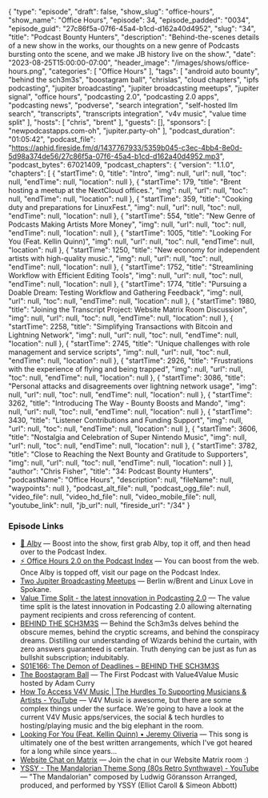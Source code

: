 {
  "type": "episode",
  "draft": false,
  "show_slug": "office-hours",
  "show_name": "Office Hours",
  "episode": 34,
  "episode_padded": "0034",
  "episode_guid": "27c86f5a-07f6-45a4-b1cd-d162a40d4952",
  "slug": "34",
  "title": "Podcast Bounty Hunters",
  "description": "Behind-the-scenes details of a new show in the works, our thoughts on a new genre of Podcasts bursting onto the scene, and we make JB history live on the show.",
  "date": "2023-08-25T15:00:00-07:00",
  "header_image": "/images/shows/office-hours.png",
  "categories": [
    "Office Hours"
  ],
  "tags": [
    "android auto bounty",
    "behind the sch3m3s",
    "boostagram ball",
    "chrislas",
    "cloud chapters",
    "ipfs podcasting",
    "jupiter broadcasting",
    "jupiter broadcasting meetups",
    "jupiter signal",
    "office hours",
    "podcasting 2.0",
    "podcasting 2.0 apps",
    "podcasting news",
    "podverse",
    "search integration",
    "self-hosted llm search",
    "transcripts",
    "transcripts integration",
    "v4v music",
    "value time split"
  ],
  "hosts": [
    "chris",
    "brent"
  ],
  "guests": [],
  "sponsors": [
    "newpodcastapps.com-oh",
    "jupiter.party-oh"
  ],
  "podcast_duration": "01:05:42",
  "podcast_file": "https://aphid.fireside.fm/d/1437767933/5359b045-c3ec-4bb4-8e0d-5d98a374de56/27c86f5a-07f6-45a4-b1cd-d162a40d4952.mp3",
  "podcast_bytes": 67021409,
  "podcast_chapters": {
    "version": "1.1.0",
    "chapters": [
      {
        "startTime": 0,
        "title": "Intro",
        "img": null,
        "url": null,
        "toc": null,
        "endTime": null,
        "location": null
      },
      {
        "startTime": 179,
        "title": "Brent hosting a meetup at the NextCloud offices.",
        "img": null,
        "url": null,
        "toc": null,
        "endTime": null,
        "location": null
      },
      {
        "startTime": 359,
        "title": "Cooking duty and preparations for LinuxFest.",
        "img": null,
        "url": null,
        "toc": null,
        "endTime": null,
        "location": null
      },
      {
        "startTime": 554,
        "title": "New Genre of Podcasts Making Artists More Money",
        "img": null,
        "url": null,
        "toc": null,
        "endTime": null,
        "location": null
      },
      {
        "startTime": 1005,
        "title": "Looking For You (Feat. Kellin Quinn)",
        "img": null,
        "url": null,
        "toc": null,
        "endTime": null,
        "location": null
      },
      {
        "startTime": 1250,
        "title": "New economy for independent artists with high-quality music.",
        "img": null,
        "url": null,
        "toc": null,
        "endTime": null,
        "location": null
      },
      {
        "startTime": 1752,
        "title": "Streamlining Workflow with Efficient Editing Tools",
        "img": null,
        "url": null,
        "toc": null,
        "endTime": null,
        "location": null
      },
      {
        "startTime": 1774,
        "title": "Pursuing a Doable Dream: Testing Workflow and Gathering Feedback",
        "img": null,
        "url": null,
        "toc": null,
        "endTime": null,
        "location": null
      },
      {
        "startTime": 1980,
        "title": "Joining the Transcript Project: Website Matrix Room Discussion",
        "img": null,
        "url": null,
        "toc": null,
        "endTime": null,
        "location": null
      },
      {
        "startTime": 2258,
        "title": "Simplifying Transactions with Bitcoin and Lightning Network",
        "img": null,
        "url": null,
        "toc": null,
        "endTime": null,
        "location": null
      },
      {
        "startTime": 2745,
        "title": "Unique challenges with role management and service scripts",
        "img": null,
        "url": null,
        "toc": null,
        "endTime": null,
        "location": null
      },
      {
        "startTime": 2926,
        "title": "Frustrations with the experience of flying and being trapped",
        "img": null,
        "url": null,
        "toc": null,
        "endTime": null,
        "location": null
      },
      {
        "startTime": 3086,
        "title": "Personal attacks and disagreements over lightning network usage",
        "img": null,
        "url": null,
        "toc": null,
        "endTime": null,
        "location": null
      },
      {
        "startTime": 3262,
        "title": "Introducing The Way - Bounty Boosts and Mando",
        "img": null,
        "url": null,
        "toc": null,
        "endTime": null,
        "location": null
      },
      {
        "startTime": 3430,
        "title": "Listener Contributions and Funding Support",
        "img": null,
        "url": null,
        "toc": null,
        "endTime": null,
        "location": null
      },
      {
        "startTime": 3606,
        "title": "Nostalgia and Celebration of Super Nintendo Music",
        "img": null,
        "url": null,
        "toc": null,
        "endTime": null,
        "location": null
      },
      {
        "startTime": 3782,
        "title": "Close to Reaching the Next Bounty and Gratitude to Supporters",
        "img": null,
        "url": null,
        "toc": null,
        "endTime": null,
        "location": null
      }
    ],
    "author": "Chris Fisher",
    "title": "34: Podcast Bounty Hunters",
    "podcastName": "Office Hours",
    "description": null,
    "fileName": null,
    "waypoints": null
  },
  "podcast_alt_file": null,
  "podcast_ogg_file": null,
  "video_file": null,
  "video_hd_file": null,
  "video_mobile_file": null,
  "youtube_link": null,
  "jb_url": null,
  "fireside_url": "/34"
}


### Episode Links

  * [🎉 Alby](https://getalby.com/ "🎉 Alby") — Boost into the show, first grab Alby, top it off, and then head over to the Podcast Index.
  * [⚡️ Office Hours 2.0 on the Podcast Index](https://podcastindex.org/podcast/5341434 "⚡️ Office Hours 2.0 on the Podcast Index") — You can boost from the web. Once Alby is topped off, visit our page on the Podcast Index.
  * [Two Jupiter Broadcasting Meetups](https://www.meetup.com/jupiterbroadcasting/ "Two Jupiter Broadcasting Meetups") — Berlin w/Brent and Linux Love in Spokane. 
  * [Value Time Split - the latest innovation in Podcasting 2.0](https://blog.getalby.com/value-time-split-the-latest-innovation-in-podcasting-2-0/ "Value Time Split - the latest innovation in Podcasting 2.0") — The value time split is the latest innovation in Podcasting 2.0 allowing alternating payment recipients and cross referencing of content.
  * [BEHIND THE SCH3M3S](https://behindthesch3m3s.com/ "BEHIND THE SCH3M3S") — Behind the Sch3m3s delves behind the obscure memes, behind the cryptic screams, and behind the conspiracy dreams. Distilling our understanding of Wizards behind the curtain, with zero answers guaranteed is certain. Truth denying can be just as fun as bullshit subscription; indubitably.
  * [S01E166: The Demon of Deadlines – BEHIND THE SCH3M3S](https://behindthesch3m3s.com/2023/08/22/s01e166-the-demon-of-deadlines/ "S01E166: The Demon of Deadlines – BEHIND THE SCH3M3S")
  * [The Boostagram Ball](https://www.boostagramball.com/ "The Boostagram Ball") — The First Podcast with Value4Value Music hosted by Adam Curry 
  * [How To Access V4V Music | The Hurdles To Supporting Musicians & Artists - YouTube](https://www.youtube.com/watch?v=nZyb9mq4ECU "How To Access V4V Music | The Hurdles To Supporting Musicians & Artists - YouTube") — V4V Music is awesome, but there are some complex things under the surface. We're going to have a look at the current V4V Music apps/services, the social & tech hurdles to hosting/playing music and the big elephant in the room.
  * [Looking For You (Feat. Kellin Quinn) • Jeremy Oliveria](https://www.wavlake.com/track/ba1796d0-5c80-4ccf-9c75-24c87c6dbad4 "Looking For You \(Feat. Kellin Quinn\) • Jeremy Oliveria") — This song is ultimately one of the best written arrangements, which I've got heared for a long while since years... 
  * [Website Chat on Matrix](https://bit.ly/jbwebchat "Website Chat on Matrix") — Join the chat in our Website Matrix room :)
  * [YSSY - The Mandalorian Theme Song (80s Retro Synthwave) - YouTube](https://www.youtube.com/watch?v=7zDkniNTeZg "YSSY - The Mandalorian Theme Song \(80s Retro Synthwave\) - YouTube") — "The Mandalorian" composed by Ludwig Göransson Arranged, produced, and performed by YSSY (Elliot Caroll & Simeon Abbott)


